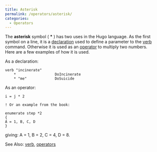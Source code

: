 ```yaml
---
title: Asterisk
permalink: /operators/asterisk/
categories: 
  - Operators
---
```


The **asterisk** symbol ( **\*** ) has two uses in the Hugo language. As
the first symbol on a line, it is a
[declaration](/declarations/) used to define a parameter to the
[verb](/declarations/verb/) command. Otherwise it is used as an
[operator](/operators/) to multiply two numbers. Here are a few
examples of how it is used.

As a declaration:

    verb "incinerate"
        *                  DoIncinerate
        * "me"             DoSuicide

As an operator:

    i = j * 2

    ! Or an example from the book:

    enumerate step *2
    {
    A = 1, B, C, D
    }

giving: A = 1, B = 2, C = 4, D = 8.

See Also: [verb](/declarations/verb/), [operators](/operators/)
